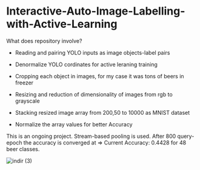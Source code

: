 # Interactive-Auto-Image-Labelling-with-Active-Learning

What does repository involve?

- Reading and pairing YOLO inputs as image objects-label pairs

- Denormalize YOLO cordinates for active leraning training

- Cropping each object in images, for my case it was tons of beers in freezer

- Resizing and reduction of dimensionality of images from rgb to grayscale

- Stacking resized image array from 200,50 to 10000 as MNIST dataset 

- Normalize the array values for better Accuracy


This is an ongoing project. Stream-based pooling is used. After 800 query-epoch the accuracy is converged at => 
Current Accuracy: 0.4428 for 48 beer classes.


![indir (3)](https://user-images.githubusercontent.com/47353633/105707665-58e81c00-5f24-11eb-89c0-76261b38d779.png)
